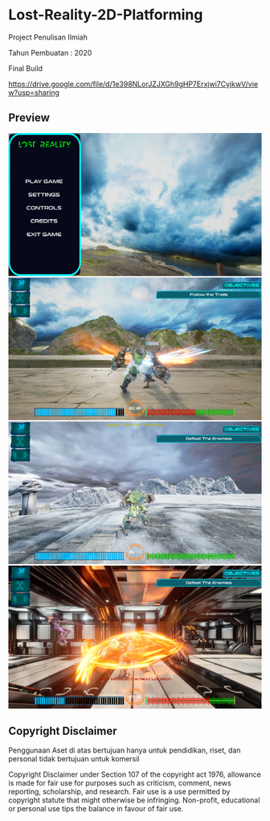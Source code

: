 # Lost-Reality-2D-Platforming
Project Penulisan Ilmiah

Tahun Pembuatan : 2020

Final Build

https://drive.google.com/file/d/1e398NLorJZJXGh9gHP7Erxjwi7CyjkwV/view?usp=sharing

## Preview
<img src="images/MainMenu.png" width="600" >
<img src="images/Ch1Gameplay.png" width="600" >
<img src="images/Ch2Gameplay.png" width="600" >
<img src="images/Ch3Gameplay.png" width="600" >

## Copyright Disclaimer
Penggunaan Aset di atas bertujuan hanya untuk pendidikan, riset, dan personal tidak bertujuan untuk komersil

Copyright Disclaimer under Section 107 of the copyright act 1976, allowance is made for fair use for purposes such as criticism, comment, news reporting, scholarship, and research. Fair use is a use permitted by copyright statute that might otherwise be infringing. Non-profit, educational or personal use tips the balance in favour of fair use.
